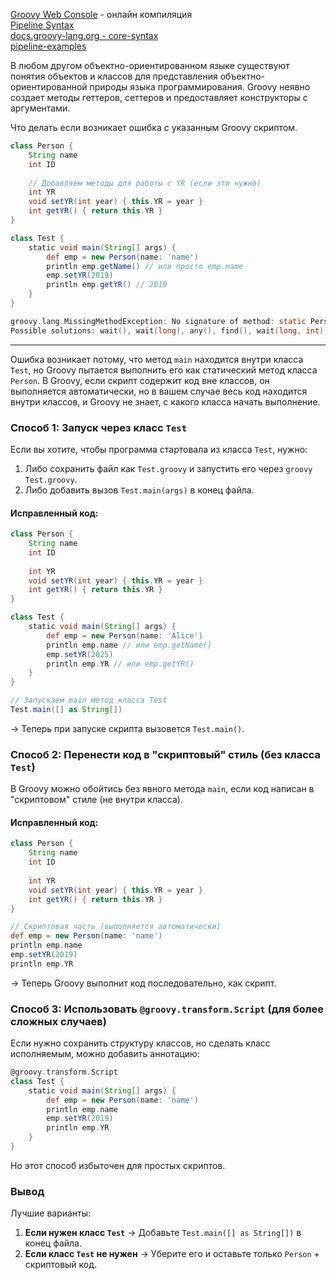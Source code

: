 [Groovy Web Console](https://gwc-experiment.appspot.com/#Xyc4wJbSkn) - онлайн компиляция
<br/> [Pipeline Syntax](https://www.jenkins.io/doc/book/pipeline/syntax/)
<br/> [docs.groovy-lang.org - core-syntax](https://docs.groovy-lang.org/latest/html/documentation/core-syntax.html)
<br/> [pipeline-examples](https://github.com/jenkinsci/pipeline-examples)

В любом другом объектно-ориентированном языке существуют понятия объектов и классов для представления объектно-ориентированной природы языка программирования. 
Groovy неявно создает методы геттеров, сеттеров и предоставляет конструкторы с аргументами.

Что делать если возникает ошибка с указанным Groovy скриптом. 

```groovy
class Person {
    String name
    int ID
    
    // Добавляем методы для работы с YR (если это нужно)
    int YR
    void setYR(int year) { this.YR = year }
    int getYR() { return this.YR }
}

class Test {
    static void main(String[] args) {
        def emp = new Person(name: 'name')
        println emp.getName() // или просто emp.name
        emp.setYR(2019)
        println emp.getYR() // 2019
    }
}
```
```c
groovy.lang.MissingMethodException: No signature of method: static Person.main() is applicable for argument types: ([Ljava.lang.String;) values: [[]]
Possible solutions: wait(), wait(long), any(), find(), wait(long, int), any(groovy.lang.Closure)
```
-----

Ошибка возникает потому, что метод `main` находится внутри класса `Test`, но Groovy пытается выполнить его как статический метод класса `Person`. В Groovy, если скрипт содержит код вне классов, он выполняется автоматически, но в вашем случае весь код находится внутри классов, и Groovy не знает, с какого класса начать выполнение.


### **Способ 1: Запуск через класс `Test`**
Если вы хотите, чтобы программа стартовала из класса `Test`, нужно:
1. Либо сохранить файл как `Test.groovy` и запустить его через `groovy Test.groovy`.
2. Либо добавить вызов `Test.main(args)` в конец файла.

#### Исправленный код:
```groovy
class Person {
    String name
    int ID
    
    int YR
    void setYR(int year) { this.YR = year }
    int getYR() { return this.YR }
}

class Test {
    static void main(String[] args) {
        def emp = new Person(name: 'Alice')
        println emp.name // или emp.getName()
        emp.setYR(2025)
        println emp.YR // или emp.getYR()
    }
}

// Запускаем main метод класса Test
Test.main([] as String[])
```
→ Теперь при запуске скрипта вызовется `Test.main()`.



### **Способ 2: Перенести код в "скриптовый" стиль (без класса `Test`)**
В Groovy можно обойтись без явного метода `main`, если код написан в "скриптовом" стиле (не внутри класса).

#### Исправленный код:
```groovy
class Person {
    String name
    int ID
    
    int YR
    void setYR(int year) { this.YR = year }
    int getYR() { return this.YR }
}

// Скриптовая часть (выполняется автоматически)
def emp = new Person(name: 'name')
println emp.name
emp.setYR(2019)
println emp.YR
```
→ Теперь Groovy выполнит код последовательно, как скрипт.



### **Способ 3: Использовать `@groovy.transform.Script` (для более сложных случаев)**
Если нужно сохранить структуру классов, но сделать класс исполняемым, можно добавить аннотацию:

```groovy
@groovy.transform.Script
class Test {
    static void main(String[] args) {
        def emp = new Person(name: 'name')
        println emp.name
        emp.setYR(2019)
        println emp.YR
    }
}
```
Но этот способ избыточен для простых скриптов.



### **Вывод**
Лучшие варианты:
1. **Если нужен класс `Test`** → Добавьте `Test.main([] as String[])` в конец файла.
2. **Если класс `Test` не нужен** → Уберите его и оставьте только `Person` + скриптовый код.









